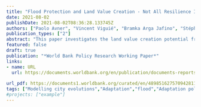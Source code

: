 ```yaml
---
title: "Flood Protection and Land Value Creation - Not All Resilience Investments Are Created Equal"
date: 2021-08-02
publishDate: 2021-08-02T08:36:28.133745Z
authors: ["Paolo Avner", "Vincent Viguié", "Bramka Arga Jafino", "Stéphane Hallegatte"]
publication_types: ["2"]
abstract: "This paper investigates the land value creation potential from flood mitigation investments in a theoretical and applied setting, using the urban area of Buenos Aires as a case study. It contributes to the literature on the wider economic benefits of government interventions and the dividends of resilience investments. Using a simple urban economics framework that represents land and housing markets, it finds that not all flood mitigation interventions display the same potential for land value creation: where land is more valuable (city centers for example), the benefits of resilience are higher. The paper also provides ranges for land value creation potential from the flood mitigation works in Buenos Aires under various model specifications. Although the estimates vary largely depending on model parameters and specifications, in many cases the land value creation would be sufficient to justify the investments. This result is robust even in the closed city configuration with conservative flood damage estimates, providing that the parameters remain reasonably close to the values obtained from the calibration. Finally, acknowledging that fully calibrating and running an urban simulation model is data greedy and time intensive— even a simple model as proposed here— this research also proposes reduced form expressions that can provide approximations for land value creation from flood mitigation investments and can be used in operational contexts."
featured: false
draft: true
publication: "*World Bank Policy Research Working Paper*"
links:
- name: URL
  url: https://documents.worldbank.org/en/publication/documents-reports/documentdetail/489851627570942811/flood-protection-and-land-value-creation-not-all-resilience-investments-are-created-equal
  
url_pdf: https://documents1.worldbank.org/curated/en/489851627570942811/pdf/Flood-Protection-and-Land-Value-Creation-Not-All-Resilience-Investments-Are-Created-Equal.pdf
tags: ["Modelling city evolutions","Adaptation","flood","Adaptation policies"]
#projects: ["example"]
---
```



